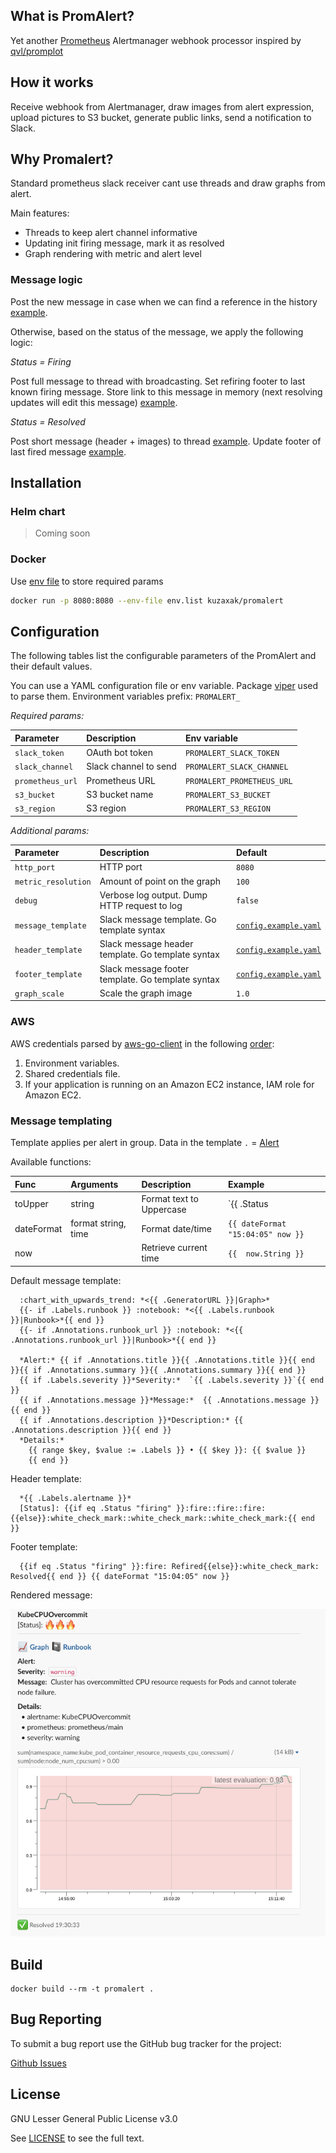 ## What is PromAlert?
Yet another [Prometheus](https://prometheus.io/) Alertmanager webhook processor inspired by [qvl/promplot](https://github.com/qvl/promplot)

## How it works 
Receive webhook from Alertmanager, draw images from alert expression, upload pictures to S3 bucket, generate public links, send a notification to Slack. 

## Why Promalert?

Standard prometheus slack receiver cant use threads and draw graphs from alert.

Main features: 
* Threads to keep alert channel informative
* Updating init firing message, mark it as resolved
* Graph rendering with metric and alert level

### Message logic

Post the new message in case when we can find a reference in the history [example](docs/images/nan_points_in_metric_graph.png). 

Otherwise, based on the status of the message, we apply the following logic:

_Status = Firing_

Post full message to thread with broadcasting. Set refiring footer to last known firing message. Store link to this message in memory (next resolving updates will edit this message) [example](docs/images/refired_message.png).

_Status = Resolved_

Post short message (header + images) to thread [example](docs/images/resolved_thread.png). Update footer of last fired message [example](docs/images/resolved_init_maessage.png). 

## Installation

### Helm chart

> Coming soon

### Docker 

Use [env file](https://docs.docker.com/engine/reference/commandline/run/#set-environment-variables--e---env---env-file) to store required params
```bash
docker run -p 8080:8080 --env-file env.list kuzaxak/promalert
```

## Configuration
The following tables list the configurable parameters of the PromAlert and their default values.

You can use a YAML configuration file or env variable. Package [viper](https://github.com/spf13/viper) used to parse them.
Environment variables prefix: `PROMALERT_`

*Required params:*

| Parameter        | Description           | Env variable               |
|:-----------------|:----------------------|:---------------------------|
| `slack_token`    | OAuth bot token       | `PROMALERT_SLACK_TOKEN`    |
| `slack_channel`  | Slack channel to send | `PROMALERT_SLACK_CHANNEL`  |
| `prometheus_url` | Prometheus URL        | `PROMALERT_PROMETHEUS_URL` |
| `s3_bucket`      | S3 bucket name        | `PROMALERT_S3_BUCKET`      |
| `s3_region`      | S3 region             | `PROMALERT_S3_REGION`      |

*Additional params:*

| Parameter           | Description                                       | Default                                          |
|:--------------------|:--------------------------------------------------|:-------------------------------------------------|
| `http_port`         | HTTP port                                         | `8080`                                           |
| `metric_resolution` | Amount of point on the graph                      | `100`                                            |
| `debug`             | Verbose log output. Dump HTTP request to log      | `false`                                          |
| `message_template`  | Slack message template. Go template syntax        | [`config.example.yaml`](config.example.yaml#L18) |
| `header_template`   | Slack message header template. Go template syntax | [`config.example.yaml`](config.example.yaml#L11) |
| `footer_template`   | Slack message footer template. Go template syntax | [`config.example.yaml`](config.example.yaml#L15) |
| `graph_scale`       | Scale the graph image                             | `1.0`                                            |

### AWS
AWS credentials parsed by [aws-go-client](https://github.com/aws/aws-sdk-go) in the following [order](https://github.com/aws/aws-sdk-go#configuring-credentials):
1. Environment variables.
1. Shared credentials file.
1. If your application is running on an Amazon EC2 instance, IAM role for Amazon EC2.

### Message templating

Template applies per alert in group. Data in the template `.` = [Alert](types.go#L21)

Available functions:

| Func       | Arguments           | Description              | Example                           |
|:-----------|:--------------------|:-------------------------|:----------------------------------|
| toUpper    | string              | Format text to Uppercase | `{{ .Status | toUpper }}`         |
| dateFormat | format string, time | Format date/time         | `{{ dateFormat "15:04:05" now }}` |
| now        |                     | Retrieve current time    | `{{  now.String }}`               |

Default message template: 
```gotemplate
  :chart_with_upwards_trend: *<{{ .GeneratorURL }}|Graph>*
  {{- if .Labels.runbook }} :notebook: *<{{ .Labels.runbook }}|Runbook>*{{ end }}
  {{- if .Annotations.runbook_url }} :notebook: *<{{ .Annotations.runbook_url }}|Runbook>*{{ end }}

  *Alert:* {{ if .Annotations.title }}{{ .Annotations.title }}{{ end }}{{ if .Annotations.summary }}{{ .Annotations.summary }}{{ end }}
  {{ if .Labels.severity }}*Severity:*  `{{ .Labels.severity }}`{{ end }}
  {{ if .Annotations.message }}*Message:*  {{ .Annotations.message }}{{ end }}
  {{ if .Annotations.description }}*Description:* {{ .Annotations.description }}{{ end }}
  *Details:*
    {{ range $key, $value := .Labels }} • {{ $key }}: {{ $value }}
    {{ end }}
```

Header template:
```gotemplate
  *{{ .Labels.alertname }}*
  [Status]: {{if eq .Status "firing" }}:fire::fire::fire:{{else}}:white_check_mark::white_check_mark::white_check_mark:{{ end }}
```

Footer template:
```gotemplate
  {{if eq .Status "firing" }}:fire: Refired{{else}}:white_check_mark: Resolved{{ end }} {{ dateFormat "15:04:05" now }}
```

Rendered message:

![Demo Message](docs/images/default_message.png)


## Build 
```
docker build --rm -t promalert .
```

## Bug Reporting

To submit a bug report use the GitHub bug tracker for the project:

[Github Issues](https://github.com/kuzaxak/promalert/issues)

## License

GNU Lesser General Public License v3.0

See [LICENSE](LICENSE) to see the full text.
